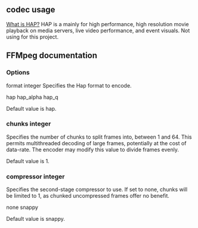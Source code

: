 ## codec usage
[What is HAP?](https://hap.video/)
HAP is a mainly for high performance, high resolution movie playback on media servers, live video performance, and event visuals. Not using for this project.


## FFMpeg documentation

### Options
format integer
Specifies the Hap format to encode.

hap
hap_alpha
hap_q

Default value is hap.

### chunks integer
Specifies the number of chunks to split frames into, between 1 and 64. This permits multithreaded decoding of large frames, potentially at the cost of data-rate. The encoder may modify this value to divide frames evenly.

Default value is 1.

### compressor integer
Specifies the second-stage compressor to use. If set to none, chunks will be limited to 1, as chunked uncompressed frames offer no benefit.

none
snappy

Default value is snappy.
